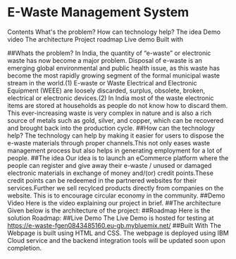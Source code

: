 # E-Waste Management System
Contents
  What's the problem?
  How can technology help?
  The idea
  Demo video
  The architecture
  Project roadmap
  Live demo
  Built with
  
 ##Whats the problem?
  In India, the quantity of “e-waste” or electronic waste has now become a major problem. Disposal of e-waste is an emerging global environmental and public health issue, as this waste has become the most rapidly growing segment of the formal municipal waste stream in the world.(1) E-waste or Waste Electrical and Electronic Equipment (WEEE) are loosely discarded, surplus, obsolete, broken, electrical or electronic devices.(2) In India most of the waste electronic items are stored at households as people do not know how to discard them. This ever-increasing waste is very complex in nature and is also a rich source of metals such as gold, silver, and copper, which can be recovered and brought back into the production cycle.
 ##How can the technology help?
  The technology can help by making it easier for users to dispose the e-waste materials through proper channels.This not only eases waste management process but also helps in generating employment for a lot of people.
 ##The idea
  Our idea is to launch an eCommerce platform where the people can register and give away their e-waste / unused or damaged electronic materials in exchange of money and/(or) credit points.These credit points can be redeemed in the partnered websites for their services.Further we sell recylced products directly from companies on the website. This is to encourage circular economy in the community.
 ##Demo Video
  Here is the video explaining our project in brief.
 ##The architecture
  Given below is the architecture of the project:
 ##Roadmap
  Here is the solution Roadmap:
 ##Live Demo
  The Live Demo is hosted for testing at https://e-waste-fgen0843485160.eu-gb.mybluemix.net/
 ##Built With
  The Webpage is built using HTML and CSS. The webpage is deployed using IBM Cloud service and the backend integration tools will be updated soon upon completion.
  

